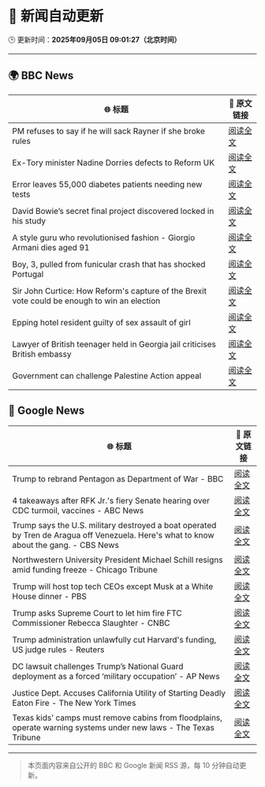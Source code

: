 # 🧠 新闻自动更新

🕒 更新时间：**2025年09月05日 09:01:27（北京时间）**

---

## 🌍 BBC News

| 🌐 标题 | 🔗 原文链接 |
|--------|-------------|
| PM refuses to say if he will sack Rayner if she broke rules | [阅读全文](https://www.bbc.com/news/articles/ce321d2n45vo?at_medium=RSS&at_campaign=rss) |
| Ex-Tory minister Nadine Dorries defects to Reform UK | [阅读全文](https://www.bbc.com/news/articles/cj9zld87y1go?at_medium=RSS&at_campaign=rss) |
| Error leaves 55,000 diabetes patients needing new tests | [阅读全文](https://www.bbc.com/news/articles/c4g7d3w7gdlo?at_medium=RSS&at_campaign=rss) |
| David Bowie’s secret final project discovered locked in his study | [阅读全文](https://www.bbc.com/news/articles/c3dpdpvj083o?at_medium=RSS&at_campaign=rss) |
| A style guru who revolutionised fashion - Giorgio Armani dies aged 91 | [阅读全文](https://www.bbc.com/news/articles/c90z02n04nwo?at_medium=RSS&at_campaign=rss) |
| Boy, 3, pulled from funicular crash that has shocked Portugal | [阅读全文](https://www.bbc.com/news/articles/cgrqj7ydr0ko?at_medium=RSS&at_campaign=rss) |
| Sir John Curtice: How Reform's capture of the Brexit vote could be enough to win an election | [阅读全文](https://www.bbc.com/news/articles/cwy853rj2kzo?at_medium=RSS&at_campaign=rss) |
| Epping hotel resident guilty of sex assault of girl | [阅读全文](https://www.bbc.com/news/articles/cde3w04jwjzo?at_medium=RSS&at_campaign=rss) |
| Lawyer of British teenager held in Georgia jail criticises British embassy | [阅读全文](https://www.bbc.com/news/articles/cvg43xxerlvo?at_medium=RSS&at_campaign=rss) |
| Government can challenge Palestine Action appeal | [阅读全文](https://www.bbc.com/news/articles/ckgejwx3grlo?at_medium=RSS&at_campaign=rss) |

## 📰 Google News

| 🌐 标题 | 🔗 原文链接 |
|--------|-------------|
| Trump to rebrand Pentagon as Department of War - BBC | [阅读全文](https://news.google.com/rss/articles/CBMiWkFVX3lxTE1ONnBHX3dFaTlQNE1wT1ptR0VuV19NV3RJRWZjeVYtbVFRYUlTeEdHSmltcEFCOVZsamlNZi02dl81cW1pdVA2MzVCNkp2VllKM3ZXeHgwaDIxZ9IBX0FVX3lxTE4tTUhlLTNDZDRtR3hPakJBLVB6cTJPMnhieGFpdGRRY3R5eHAxUFpmVldNdVdoYUEyYnJkRm5SaENselVkRkhGOVBHNS1jcWZuRUJjYWo0Y3NKbUFvU3lF?oc=5) |
| 4 takeaways after RFK Jr.'s fiery Senate hearing over CDC turmoil, vaccines - ABC News | [阅读全文](https://news.google.com/rss/articles/CBMingFBVV95cUxQbDZPSlFLbFpnaDJhTmxmdFdJWkdfcU4wRlNpcVFCYTBpQW5MZU5qbHc1RGE3ZEc2ckxEQzdES0p2VkdSYlp4UHA5dEJSZWkySGlfMUh2NlNWVkU3YjB5U2VkdmVONV9LMlFNN1NwdzBpQ3dqTllXdVUybnk2WHJZalM5R2RrV19kZHl0Q0pWbHh6MmdFWENsLUFCNXQ2Z9IBowFBVV95cUxNVTQ0cFhwa2NxM2ZpREZGMXdsYzNoSzFXTXdJam8wMkZMaVpMX3ZPSXVoYWR1VDY3R1ZDSnFYY2tvMHRYaXYtd1d2M1huRUZnRWxGNEY4Y3JYMVVSYXFmemtIZFB3RzllQl9aTERVRVo3SlYzMXpTckYzd3NHbG1STkM1cVBzdFJkMjliaGxELS1MWldhV2VRMlZ3UE1HUkNLOXBB?oc=5) |
| Trump says the U.S. military destroyed a boat operated by Tren de Aragua off Venezuela. Here's what to know about the gang. - CBS News | [阅读全文](https://news.google.com/rss/articles/CBMiekFVX3lxTE83ZVpnZ1d6U1RrZEt0TlRYUlpxSHQyM3c5eF9TdTdJMGZQNGtNbDBSbzJnWkdoOWQ3ek5fMDdwQmhlMVU2b2RBVWdsY19yUlhZTFV2ci05czhoUTdacTBTQ0xPUzYtM3g2QkFZTUR6NExJOEpWLWhIbUhR0gF_QVVfeXFMTllucTdCeGVIeXZzUlFEcHdZMnRhSktFdlJoZjg0b1hTUWkyVmNiMERyUXRkS2x5TzhIVHlPUmhGT3ZVTmVTbkotcVZxWE5QUm0wcUxRRXV0Q3FDQ0hHQldCM3YtMURxZm11Wjg0NFB0ZHVoRkNQZEFJamxXclNiaw?oc=5) |
| Northwestern University President Michael Schill resigns amid funding freeze - Chicago Tribune | [阅读全文](https://news.google.com/rss/articles/CBMijAFBVV95cUxQOURLVEs3My1nTGhVU002djFGX0dXQ090UWI4T0NXOUxOcGNkQk01TGNJMlh2QWU2cldBcURjUTNZRVoxdmp3eEdnaDhLaVJBT2gxSDU4dFFKVGdfc0VsUGJJMzdjc3VmZEZuMmpSX2N0bkMzR3J6enlTNTVtYkRyZlVGdlAycDhKbXlSXw?oc=5) |
| Trump will host top tech CEOs except Musk at a White House dinner - PBS | [阅读全文](https://news.google.com/rss/articles/CBMipgFBVV95cUxQSEpSWUZScE9CY0VpbDk4Q2ZKOGMyRzJoc2JXN2cwUlphaFRsV1Vha1B0MzFtY1Fjdjd5Y1RERm5MQmNCVDBjamN2Vmk2Zl9LQmYwWHpLZS1scThpN0kzSldaZXlITE94Z09QU0R0OFY3Q0xpVTBpRXA3cmNLWk12aVo3UW1DamVGXzBEV2pEek9IM3V6TnRmQ083Yy0tQmU3ZDdEZkln0gGrAUFVX3lxTFBlWS10T3BJNHdJQ1d5cWFZUDBCUEhqalB1VTVDd3lRQUt0YjA4Q3pfcjFMd0dRY19ZN1JWWHdBaUtIazR0cHRtYUREYmlRYllEMzNGa18wc2t1V2kyc1FXemRINW9udGw3UTNJZmZ5TW0tNHRnSWw4end2T29VcGxSTnRXSUFuM1dNNG5GdURBbE4yak0zWVJjWW9aM3hlOGduLVVrZkRoZmx5TQ?oc=5) |
| Trump asks Supreme Court to let him fire FTC Commissioner Rebecca Slaughter - CNBC | [阅读全文](https://news.google.com/rss/articles/CBMilgFBVV95cUxOYU52UDRJYUxEQTVrbEJGd3VpR1RiMWpIM2RFcnBkNTdlX3R1dlIyYVlscGNrOG5Hb1VtMHI0eElTVjIxZ3V3bnlMQUh4OHFpUDd2aWJuV2Y1dGNYTl92TmM3anN6cGpld2FaUVlVS1l5Zl92TVBFNDFKS0xnVzM3TlNWTEtIUFBPMVJlUzNZUGxWYmduVXfSAZsBQVVfeXFMTVJiNFp2RUJhWWpJRjNMMG04cERVVl9WU25xV1hGYjF6ZTJwdjhxbHl4dk5zbG55RHFaVmJrbVMzWGZtQXhTNGhEZGtDbTlqUlFvWEhBYmRZZHJ4RFR4bGRpT3R6Q1RocTFqb0lDdUtfZ3FIR1dpMTdxeWdlbkQtYUtCdGstNEdEMmVGWEVsbmtkSnlJNEozVG8ydlU?oc=5) |
| Trump administration unlawfully cut Harvard's funding, US judge rules - Reuters | [阅读全文](https://news.google.com/rss/articles/CBMisgFBVV95cUxPUE1tcDBtcUwxRlZFU21fLTl4VnBQSWlqYXdmTk54VTJEMEJiUzB0VWV1UE43T0ltZlg3N0RYRGN3R19nTzV5RF9jWk9jNTRCY1BhOFBwX0JOZWFQRWRFTmdLbVJuay1YM0I2MVpEd2tydk82bkV0eVE3Mk0zTHRIemZTYVJXc0x0aEJkWmFpdU5tckNZY0lheDVGRmlHUXFVWFlXUmV4UmhMRG5WVHduUTVB?oc=5) |
| DC lawsuit challenges Trump’s National Guard deployment as a forced ‘military occupation’ - AP News | [阅读全文](https://news.google.com/rss/articles/CBMiuwFBVV95cUxPcWhRQmxLRjhXQ0VzUTRxTGpPdmRkTnJXUm5LQm9qdzhKcDhDeUZVeW0welg3VkJqZzctTDV4dmFZbDV4Wk1yeHFHM0plcWdsNTlTeGpXcXQwb01velY1SlQyZ0hsSXM0U1BZTXF6MFRpQkVlZkt2cEdweTFubmJZanFMSnladDVPMlUyRFMzbi11UGp1RTVvTTBWalZFbWNhaVk5bVhLbnBZVDZMR3VwaUhnWU1hNU9UWHJz?oc=5) |
| Justice Dept. Accuses California Utility of Starting Deadly Eaton Fire - The New York Times | [阅读全文](https://news.google.com/rss/articles/CBMiekFVX3lxTE5aZHhneXRvamx1MW9UV3QyNTdkWXRURTJGSHdkZWo3RlRsVFB4NUxkYmg0MF9qT0xaVHY0czN2VUk4VzhqQ1ZKbmx3TDNwRnB2X1lxQTR0RVV5ZXlkQm5HTlY4clhISGV3TTdSN1RkUHljRjZtYk93b1h3?oc=5) |
| Texas kids’ camps must remove cabins from floodplains, operate warning systems under new laws - The Texas Tribune | [阅读全文](https://news.google.com/rss/articles/CBMiekFVX3lxTE5OY2tsRWVyZ05IVnRzU1hMRS1iWTRLakVBNUI1YmoxQnEtQWRXTzdwcjZkM2NnejM4OGlLMnVJcVkzTFE3MzBPY0hCLXVacWJ2LTlJRi1vOWF0bTlqXzlyVmc4X1FBT0c1N1ZNVko5MmhuMkd5cEtsNG93?oc=5) |

---
> 本页面内容来自公开的 BBC 和 Google 新闻 RSS 源，每 10 分钟自动更新。